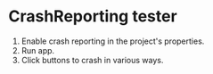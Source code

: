CrashReporting tester
=====================

1. Enable crash reporting in the project's properties.
2. Run app.
3. Click buttons to crash in various ways.
